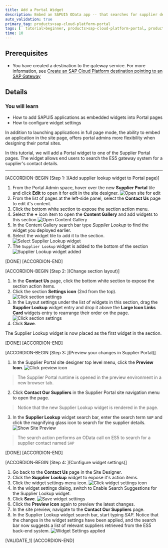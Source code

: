 ```yaml
---
title: Add a Portal Widget
description: Embed an SAPUI5 OData app -- that searches for supplier details using the ES5 Gateway OData endpoints -- into a site page as a portal widget.
auto_validation: true
primary_tag: products>sap-cloud-platform-portal
tags: [  tutorial>beginner, products>sap-cloud-platform-portal, products>sap-cloud-platform, products>sap-web-ide, topic>sapui5]
time: 10
---
```


## Prerequisites  
  - You have created a destination to the gateway service. For more information, see [Create an SAP Cloud Platform destination pointing to an SAP Gateway](https://www.sap.com/developer/tutorials/teched-2016-3.html#_blank)

## Details
### You will learn  
  - How to add SAPUI5 applications as embedded widgets into Portal pages
  - How to configure widget settings

In addition to launching applications in full page mode, the ability to embed an application in the site page, offers portal admins more flexibility when designing their portal sites.

In this tutorial, we will add a Portal widget to one of the Supplier Portal pages. The widget allows end users to search the ES5 gateway system for a supplier's contact details.

---

[ACCORDION-BEGIN [Step 1: ](Add supplier lookup widget to Portal page)]
1. From the Portal Admin space, hover over the new **Supplier Portal** tile and click **Edit** to open it for edit in the site designer.
  ![Open site for edit](1-open-site-for-edit.png)
2. From the list of pages at the left-side panel, select the **Contact Us** page to edit it's content.
3. Click the bottom white section to expose the section action menu.
4. Select the **+** icon item to open the **Content Gallery** and add widgets to this section
  ![Open Content Gallery](10-section-action-menu.png)
5. In the Content Gallery search bar type *Supplier Lookup* to find the widget you deployed earlier.
6. Select the widget tile to add it to the section.
  ![Select Supplier Lookup widget](10-add-supplierlookup-widget.png)
7. The `Supplier Lookup` widget is added to the bottom of the section
  ![Supplier Lookup widget added](11-widget-added-to-page.png)

[DONE]
[ACCORDION-END]

[ACCORDION-BEGIN [Step 2: ](Change section layout)]
1. In the **Contact Us** page, click the bottom white section to expose the section action items.
2. Click the section **Settings icon** (2nd from the top).
  ![Click section settings](12-click-section-settings.png)
3. In the Layout settings under the list of widgets in this section, drag the **Supplier Lookup** widget entry and drop it above the **Large Icon Links Card** widgets entry to rearrange their order on the page.
  ![Click section settings](13-reorder-widgets.png)
4. Click **Save**.

The Supplier Lookup widget is now placed as the first widget in the section.

[DONE]
[ACCORDION-END]

[ACCORDION-BEGIN [Step 3: ](Preview your changes in Supplier Portal)]
1. In the Supplier Portal site designer top level menu, click the **Preview Icon**.
  ![Click preview icon](14-preview-icon.png)
> The Supplier Portal runtime is opened in the preview environment in a new browser tab.

2. Click **Contact Our Suppliers** in the Supplier Portal site navigation menu to open the page.
> Notice that the new Supplier Lookup widget is rendered in the page.

3. In the **Supplier Lookup** widget search bar, enter the search term `SAP` and click the magnifying glass icon to search for the supplier details.
  ![Show Site Preview](15-preview-site.png)
> The search action performs an OData call on ES5 to search for a supplier contact named `SAP`

[DONE]
[ACCORDION-END]

[ACCORDION-BEGIN [Step 4: ](Configure widget settings)]
1. Go back to the **Contact Us** page in the Site Designer.
2. Click the **Supplier Lookup** widget to expose it's action items.
3. Click the widget settings menu icon.
  ![Click widget settings icon](16-widget-settings-icon.png)
4. In the widget settings dialog, switch to Enable Search Suggestions for the Supplier Lookup widget.
5. Click **Save**.
  ![Save widget settings](16-widget-settings-save.png)
6. Click the **Preview icon** again to preview the latest changes.
7. In the site preview, navigate to the **Contact Our Suppliers** page.
8. In the Supplier Lookup widget search bar, start typing *SAP*. Notice that the changes in the widget settings have been applied, and the search bar now suggests a list of relevant suppliers retrieved from the ES5 back-end system.
  ![Widget Settings applied](17-widget-settings-applied.png)


[VALIDATE_1]
[ACCORDION-END]
